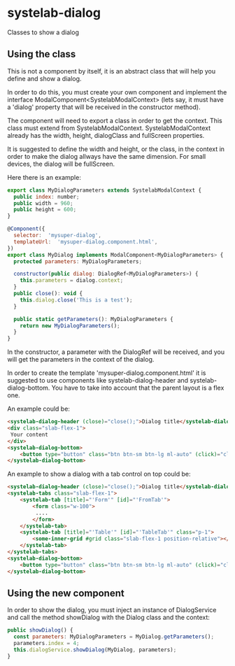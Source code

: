# systelab-dialog

Classes to show a dialog

## Using the class

This is not a component by itself, it is an abstract class that will help you define and show a dialog.  

In order to do this, you must create your own component and implement the interface ModalComponent&lt;SystelabModalContext&gt; (lets say, it must have a 'dialog' property that will be received in the constructor method). 

The component will need to export a class in order to get the context. This class must extend from SystelabModalContext. SystelabModalContext already has the width, height, dialogClass and fullScreen properties.

It is suggested to define the width and height, or the class, in the context in order to make the dialog allways have the same dimension. For small devices, the dialog will be fullScreen.

Here there is an example:

```javascript
export class MyDialogParameters extends SystelabModalContext {
  public index: number;
  public width = 960;
  public height = 600;
}

@Component({
  selector:  'mysuper-dialog',
  templateUrl:  'mysuper-dialog.component.html',
})
export class MyDialog implements ModalComponent<MyDialogParameters> {
  protected parameters: MyDialogParameters;

  constructor(public dialog: DialogRef<MyDialogParameters>) {
    this.parameters = dialog.context;
  }
  public close(): void {
    this.dialog.close('This is a test');
  }

  public static getParameters(): MyDialogParameters {
    return new MyDialogParameters();
  }
}
```
In the constructor, a parameter with the DialogRef will be received, and you will get the parameters in the context of the dialog.

In order to create the template 'mysuper-dialog.component.html' it is suggested to use components like systelab-dialog-header and systelab-dialog-bottom. You have to take into account that the parent layout is a flex one.

An example could be:

```html
<systelab-dialog-header (close)="close();">Dialog title</systelab-dialog-header>
<div class="slab-flex-1">
 Your content
</div>
<systelab-dialog-bottom>
    <button type="button" class="btn btn-sm btn-lg ml-auto" (click)="close()"> Submit</button>
</systelab-dialog-bottom>
```

An example to show a dialog with a tab control on top could be:

```html
<systelab-dialog-header (close)="close();">Dialog title</systelab-dialog-header>
<systelab-tabs class="slab-flex-1">
    <systelab-tab [title]="'Form'" [id]="'FromTab'">
        <form class="w-100">
         ....
        </form>
    </systelab-tab>
    <systelab-tab [title]="'Table'" [id]="'TableTab'" class="p-1">
        <some-inner-grid #grid class="slab-flex-1 position-relative"></some-inner-grid>
    </systelab-tab>
</systelab-tabs>
<systelab-dialog-bottom>
    <button type="button" class="btn btn-sm btn-lg ml-auto" (click)="close()"> Submit</button>
</systelab-dialog-bottom>
```

## Using the new component

In order to show the dialog, you must inject an instance of DialogService and call the method showDialog with the Dialog class and the context:

```javascript
public showDialog() {
  const parameters: MyDialogParameters = MyDialog.getParameters();
  parameters.index = 4;
  this.dialogService.showDialog(MyDialog, parameters);
}
```
